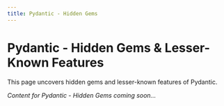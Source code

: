 ```yaml
---
title: Pydantic - Hidden Gems
---
```


# Pydantic - Hidden Gems & Lesser-Known Features

This page uncovers hidden gems and lesser-known features of Pydantic.

*Content for Pydantic - Hidden Gems coming soon...*
